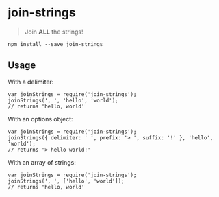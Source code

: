 # join-strings
> Join **ALL** the strings!

```
npm install --save join-strings
```

## Usage

With a delimiter:

```
var joinStrings = require('join-strings');
joinStrings(', ', 'hello', 'world');
// returns 'hello, world'
```

With an options object:

```
var joinStrings = require('join-strings');
joinStrings({ delimiter: ' ', prefix: '> ', suffix: '!' }, 'hello', 'world');
// returns '> hello world!'
```

With an array of strings:

```
var joinStrings = require('join-strings');
joinStrings(', ', ['hello', 'world']);
// returns 'hello, world'
```

